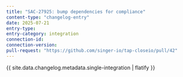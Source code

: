 ```yaml
---
title: "SAC-27925: bump dependencies for compliance"
content-type: "changelog-entry"
date: 2025-07-21
entry-type: 
entry-category: integration
connection-id: 
connection-version: 
pull-request: "https://github.com/singer-io/tap-closeio/pull/42"
---
```

{{ site.data.changelog.metadata.single-integration | flatify }}